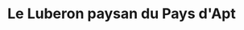 ---
title: "Le Luberon paysan du Pays d'Apt"
url: /apt/le-luberon-paysan-du-pays-dapt/
shop: Hofladen
---